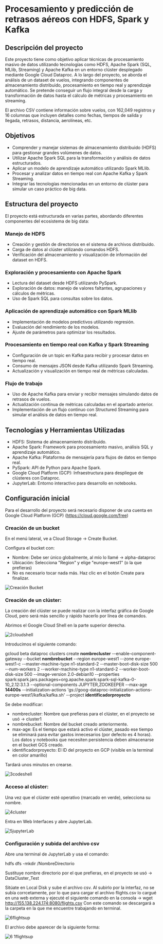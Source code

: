 # Procesamiento y predicción de retrasos aéreos con HDFS, Spark y Kafka

## Descripción del proyecto
Este proyecto tiene como objetivo aplicar técnicas de procesamiento masivo de datos utilizando tecnologías como HDFS, Apache Spark (SQL, MLlib, Streaming) y Apache Kafka en un entorno clúster desplegado mediante Google Cloud Dataproc. A lo largo del proyecto, se aborda el análisis de un dataset de vuelos, integrando componentes de almacenamiento distribuido, procesamiento en tiempo real y aprendizaje automático. Se pretende conseguir un flujo integral desde la carga y transformación de datos hasta el cálculo de métricas y procesamiento en streaming.

El archivo CSV contiene información sobre vuelos, con 162,049 registros y 16 columnas que incluyen detalles como fechas, tiempos de salida y llegada, retrasos, distancia, aerolíneas, etc.

## Objetivos
- Comprender y manejar sistemas de almacenamiento distribuido (HDFS) para gestionar grandes volúmenes de datos.
- Utilizar Apache Spark SQL para la transformación y análisis de datos estructurados.
- Aplicar un modelo de aprendizaje automático utilizando Spark MLlib.
- Procesar y analizar datos en tiempo real con Apache Kafka y Spark Streaming.
- Integrar las tecnologías mencionadas en un entorno de clúster para simular un caso práctico de big data.


## Estructura del proyecto
El proyecto está estructurada en varias partes, abordando diferentes componentes del ecosistema de big data:

### Manejo de HDFS
- Creación y gestión de directorios en el sistema de archivos distribuido.
- Carga de datos al clúster utilizando comandos HDFS.
- Verificación del almacenamiento y visualización de información del dataset en HDFS.

### Exploración y procesamiento con Apache Spark
- Lectura del dataset desde HDFS utilizando PySpark.
- Exploración de datos: manejo de valores faltantes, agrupaciones y cálculos de métricas.
- Uso de Spark SQL para consultas sobre los datos.

### Aplicación de aprendizaje automático con Spark MLlib
- Implementación de modelos predictivos utilizando regresión.
- Evaluación del rendimiento de los modelos.
- Ajuste de parámetros para optimizar los resultados.

### Procesamiento en tiempo real con Kafka y Spark Streaming
- Configuración de un topic en Kafka para recibir y procesar datos en tiempo real.
- Consumo de mensajes JSON desde Kafka utilizando Spark Streaming.
- Actualización y visualización en tiempo real de métricas calculadas.

### Flujo de trabajo
- Uso de Apache Kafka para enviar y recibir mensajes simulando datos de retrasos de vuelos.
- Actualización continua de métricas calculadas en el apartado anterior.
- Implementación de un flujo continuo con Structured Streaming para simular el análisis de datos en tiempo real.

## Tecnologías y Herramientas Utilizadas
- HDFS: Sistema de almacenamiento distribuido.
- Apache Spark: Framework para procesamiento masivo, análisis SQL y aprendizaje automático.
- Apache Kafka: Plataforma de mensajería para flujos de datos en tiempo real.
- PySpark: API de Python para Apache Spark.
- Google Cloud Platform (GCP): Infraestructura para despliegue de clústeres con Dataproc.
- JupyterLab: Entorno interactivo para desarrollo en notebooks.


## Configuración inicial
Para el desarrollo del proyecto será necesario disponer de una cuenta en Google Cloud Platform (GCP) (https://cloud.google.com/free)

### Creación de un bucket
En el menú lateral, ve a Cloud Storage -> Create Bucket.

Configura el bucket con:
- Nombre: Debe ser único globalmente, al mío lo llamé -> alpha-dataproc
- Ubicación: Selecciona "Region" y elige "europe-west1" (o la que prefieras)
- No es necesario tocar nada más. Haz clic en el botón Create para finalizar.

![Creación Bucket](https://github.com/user-attachments/assets/07270a35-d52e-479f-a08f-d0f2e0f37570)

### Creación de un clúster:
La creación del clúster se puede realizar con la interfaz gráfica de Google Cloud, pero será más sencillo y rápido hacerlo por línea de comandos.

Abrimos el Google Cloud Shell en la parte superior derecha.

![2cloudshell](https://github.com/user-attachments/assets/2fa185b7-c122-4ce3-87e2-d6bff2fb9443)

Introducimos el siguiente comando:

gcloud beta dataproc clusters create **nombrecluster** --enable-component-gateway --bucket **nombrebucket** --region europe-west1 --zone europe-west1-c --master-machine-type n1-standard-2 --master-boot-disk-size 500 --num-workers 2 --worker-machine-type n1-standard-2 --worker-boot-disk-size 500 --image-version 2.0-debian10 --properties spark:spark.jars.packages=org.apache.spark:spark-sql-kafka-0-10_2.12:3.1.3 --optional-components JUPYTER,ZOOKEEPER --max-age **14400s** --initialization-actions 'gs://goog-dataproc-initialization-actions-europe-west1/kafka/kafka.sh' --project **identificadorproyecto**

Se debe modificar:
- nombrecluster: Nombre que prefieras para el clúster, en el proyecto se usó -> cluster1
- nombrebucket: Nombre del bucket creado anteriormente.
- max-age: Es el tiempo que estará activo el clúster, pasado ese tiempo se eliminará para evitar gastos innecesarios (por defecto es 4 horas). Los datos y notebooks que necesiten persistencia deben almacenarse en el bucket GCS creado.
- identificadorproyecto: El ID del proyecto en GCP (visible en la terminal en color amarillo)

Tardará unos minutos en crearse.

![3codeshell](https://github.com/user-attachments/assets/de82f5ff-57fd-415c-a3fc-e1dc78a7f005)

### Acceso al clúster:

Una vez que el clúster esté operativo (marcado en verde), selecciona su nombre.

![4cluster](https://github.com/user-attachments/assets/89138c23-d43d-40aa-8787-6884164d4417)

Entra en Web Interfaces y abre JupyterLab.

![5jupyterLab](https://github.com/user-attachments/assets/744ec62c-7b99-4809-8c7f-fc1b45051999)

### Configuración y subida del archivo csv

Abre una terminal de JupyterLab y usa el comando:

hdfs dfs -mkdir /NombreDirectorio

Sustituye nombre directorio por el que prefieras, en el proyecto se usó -> DataCluster_Test

Sitúate en Local Disk y sube el archivo csv. 
Al subirlo por la interfaz, no se subía corrcetamente, por lo que para cargar el archivo flights.csv lo cargué en una web externa y ejecuté el siguiente comando en la consola -> wget http://155.138.224.174:8080/flights.csv
Con este comando se descargará a la carpeta en la que me encuentre trabajando en terminal.

![6flightsup](https://github.com/user-attachments/assets/eaa32b85-3450-4462-9f15-21bd37a72e7f)

El archivo debe aparecer de la siguiente forma:

![6 1flightsup](https://github.com/user-attachments/assets/14c46138-8710-42b3-a9a8-7505deea39e2)


